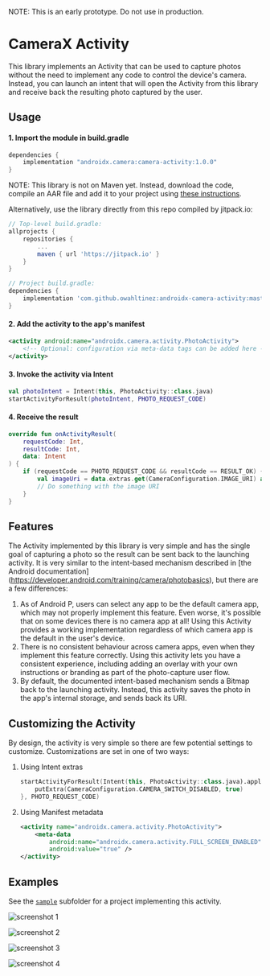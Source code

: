 NOTE: This is an early prototype. Do not use in production.

# CameraX Activity
This library implements an Activity that can be used to capture photos without the need to implement
any code to control the device's camera. Instead, you can launch an intent that will open the
Activity from this library and receive back the resulting photo captured by the user.


## Usage
#### 1. Import the module in build.gradle
```gradle
dependencies {
    implementation "androidx.camera:camera-activity:1.0.0"
}
```
NOTE: This library is not on Maven yet. Instead, download the code, compile an AAR file and add it
to your project using [these instructions](https://stackoverflow.com/a/34919810).

Alternatively, use the library directly from this repo compiled by jitpack.io:
```gradle
// Top-level build.gradle:
allprojects {
    repositories {
        ...
        maven { url 'https://jitpack.io' }
    }
}

// Project build.gradle:
dependencies {
    implementation 'com.github.owahltinez:androidx-camera-activity:master-SNAPSHOT'
}
```

#### 2. Add the activity to the app's manifest
```xml
<activity android:name="androidx.camera.activity.PhotoActivity">
    <!-- Optional: configuration via meta-data tags can be added here -->
</activity>
```

#### 3. Invoke the activity via Intent
```kotlin
val photoIntent = Intent(this, PhotoActivity::class.java)
startActivityForResult(photoIntent, PHOTO_REQUEST_CODE)
```

#### 4. Receive the result
```kotlin
override fun onActivityResult(
    requestCode: Int,
    resultCode: Int,
    data: Intent
) {
    if (requestCode == PHOTO_REQUEST_CODE && resultCode == RESULT_OK) {
        val imageUri = data.extras.get(CameraConfiguration.IMAGE_URI) as Uri
        // Do something with the image URI
    }
}
```


## Features
The Activity implemented by this library is very simple and has the single goal of capturing a photo
so the result can be sent back to the launching activity. It is very similar to the intent-based
mechanism described in [the Android documentation]
(https://developer.android.com/training/camera/photobasics), but there are a few differences:
1. As of Android P, users can select any app to be the default camera app, which may not properly
   implement this feature. Even worse, it's possible that on some devices there is no camera app at
   all! Using this Activity provides a working implementation regardless of which camera app is the
   default in the user's device.
2. There is no consistent behaviour across camera apps, even when they implement this feature
   correctly. Using this activity lets you have a consistent experience, including adding an overlay
   with your own instructions or branding as part of the photo-capture user flow.
3. By default, the documented intent-based mechanism sends a Bitmap back to the launching activity.
   Instead, this activity saves the photo in the app's internal storage, and sends back its URI.


## Customizing the Activity
By design, the activity is very simple so there are few potential settings to customize.
Customizations are set in one of two ways:
1. Using Intent extras
    ```kotlin
    startActivityForResult(Intent(this, PhotoActivity::class.java).apply {
        putExtra(CameraConfiguration.CAMERA_SWITCH_DISABLED, true)
    }, PHOTO_REQUEST_CODE)
    ```
2. Using Manifest metadata
    ```xml
    <activity name="androidx.camera.activity.PhotoActivity">
        <meta-data
            android:name="androidx.camera.activity.FULL_SCREEN_ENABLED"
            android:value="true" />
    </activity>
    ```


## Examples
See the [`sample`](sample) subfolder for a project implementing this activity.


![screenshot 1](screenshots/example-main-activity.png "screenshot 1")

![screenshot 2](screenshots/example-take-photo.png "screenshot 2")

![screenshot 3](screenshots/example-take-photo-overlay.png "screenshot 3")

![screenshot 4](screenshots/example-photo-result.png "screenshot 4")
